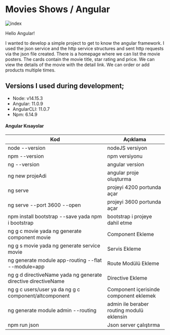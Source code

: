 # Movies Shows / Angular 

![index](https://user-images.githubusercontent.com/54249736/105641342-740b4b00-5e94-11eb-9027-2a8f83d4f21a.png)

Hello Angular!

I wanted to develop a simple project to get to know the angular framework. I used the json service and the http service structures and sent http requests via the json file created. There is a homepage where we can list the movie posters. The cards contain the movie title, star rating and price. We can view the details of the movie with the detail link. We can order or add products multiple times.

## Versions I used during development;

 * Node: v14.15.3
 * Angular: 11.0.9
 * AngularCLI: 11.0.7
 * Npm: 6.14.9

#### Angular Kısayolar

| Kod   | Açıklama     |
| -------------  | -------------     |
| node --version | nodeJS versiyon  |
| npm --version  | npm versiyonu  |
| ng --version  | angular version  |
| ng new projeAdi  | angular proje oluşturma  |
| ng serve    | projeyi 4200 portunda açar  |
| ng serve --port 3600 --open   | projeyi 3600 portunda açar  |
| npm install bootstrap --save yada npm i bootstrap  | bootstrap i projeye dahil etme |
| ng g c movie yada ng generate component movie  | Component Ekleme  |
| ng g s movie yada ng generate service movie  | Servis Ekleme  |
| ng generate module app-routing --flat --module=app  | Route Modülü Ekleme  |
| ng g d directiveName yada ng generate directive directiveName | Directive Ekleme  |
| ng g c users/user ya da ng g c component/altcomponent  | Component içerisinde  component eklemek  |
| ng generate module admin --routing  | admin ile beraber routing modulü eklensin  |
| npm run json | Json server çalıştırma  |
